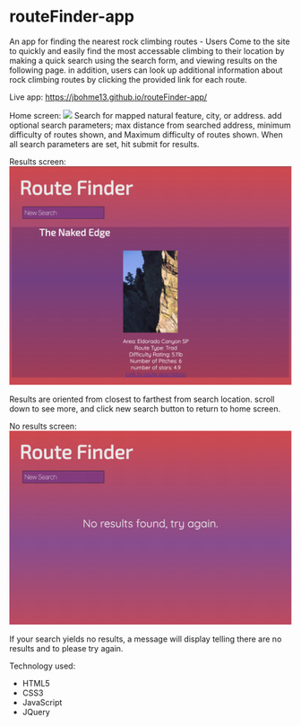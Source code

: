 # routeFinder-app
An app for finding the nearest rock climbing routes - Users Come to the site to quickly and easily find the most accessable climbing to their location by making a quick search using the search form, and viewing results on the following page.  in addition, users can look up additional information about rock climbing routes by clicking the provided link for each route.

Live app: https://jbohme13.github.io/routeFinder-app/

Home screen:
<img src='rfHome4.png'>
Search for mapped natural feature, city, or address.  add optional search parameters; max distance from searched address, minimum difficulty of routes shown, and Maximum difficulty of routes shown.  When all search parameters are set, hit submit for results.

Results screen:
<img src='rfResults4.png'>

Results are oriented from closest to farthest from search location.  scroll down to see more, and click new search button to return to home screen.

No results screen: 
<img src='rfResults5.png'>

If your search yields no results, a message will display telling there are no results and to please try again.

Technology used:
- HTML5
- CSS3
- JavaScript
- JQuery

